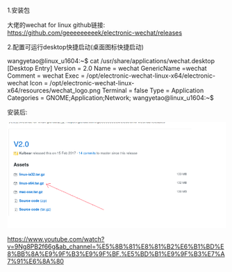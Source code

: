 1.安装包

大佬的wechat for linux github链接: https://github.com/geeeeeeeeek/electronic-wechat/releases



 

2.配置可运行desktop快捷启动(桌面图标快捷启动)

wangyetao@linux_u1604:~$ cat /usr/share/applications/wechat.desktop 
[Desktop Entry]
Version = 2.0
Name = wechat
GenericName =wechat
Comment = wechat
Exec = /opt/electronic-wechat-linux-x64/electronic-wechat
Icon = /opt/electronic-wechat-linux-x64/resources/wechat_logo.png
Terminal = false
Type = Application
Categories = GNOME;Application;Network;
wangyetao@linux_u1604:~$ 






安装后:

![image-20211014105845193](10.12日报.assets/image-20211014105845193.png)



https://www.youtube.com/watch?v=9Ng8PB2f66g&ab_channel=%E5%8B%81%E8%81%B2%E6%B1%BD%E8%BB%8A%E9%9F%B3%E9%9F%BF.%E5%BD%B1%E9%9F%B3%E7%A7%91%E6%8A%80
